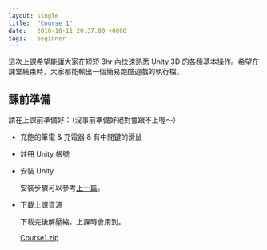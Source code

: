 ```yaml
---
layout: single
title:  "Course 1"
date:   2018-10-11 20:37:00 +0800
tags:   beginner
---
```


這次上課希望能讓大家在短短 3hr 內快速熟悉 Unity 3D 的各種基本操作。希望在課堂結束時，大家都能輸出一個簡易跑酷遊戲的執行檔。

<!--more-->

## 課前準備

請在上課前準備好：（沒事前準備好絕對會跟不上喔～）
- 充飽的筆電 & 充電器 & 有中間鍵的滑鼠
- 註冊 Unity 帳號
- 安裝 Unity

  安裝步驟可以參考[上一篇](https://j3soon.com/project-unity/how-to-install-unity/)。

- 下載上課資源

  下載完後解壓縮，上課時會用到。

  [Course1.zip](https://drive.google.com/open?id=1oWcjzCx4JXCoOe7J0VmFF2uutxKOcYSC)